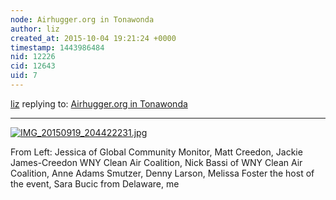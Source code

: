 ```yaml
---
node: Airhugger.org in Tonawonda
author: liz
created_at: 2015-10-04 19:21:24 +0000
timestamp: 1443986484
nid: 12226
cid: 12643
uid: 7
---
```




[liz](../profile/liz) replying to: [Airhugger.org in Tonawonda](../notes/liz/09-18-2015/airhugger-org-in-tonawonda)

----
[![IMG_20150919_204422231.jpg](https://i.publiclab.org/system/images/photos/000/011/759/medium/IMG_20150919_204422231.jpg)](https://i.publiclab.org/system/images/photos/000/011/759/original/IMG_20150919_204422231.jpg)

From Left: Jessica of Global Community Monitor, Matt Creedon, Jackie James-Creedon WNY Clean Air Coalition, Nick Bassi of WNY Clean Air Coalition, Anne Adams Smutzer, Denny Larson, Melissa Foster the host of the event, Sara Bucic from Delaware, me